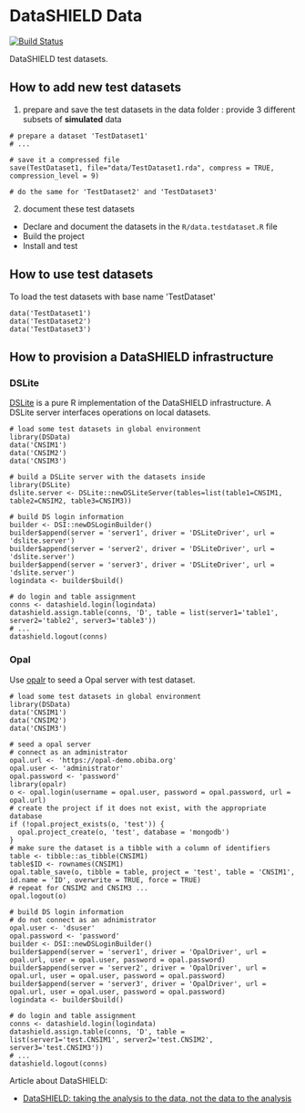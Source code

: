 # DataSHIELD Data

[![Build Status](https://travis-ci.com/datashield/DSData.svg?branch=main)](https://travis-ci.com/datashield/DSData)

DataSHIELD test datasets.

## How to add new test datasets

1. prepare and save the test datasets in the data folder : provide 3 different subsets of **simulated** data

```
# prepare a dataset 'TestDataset1'
# ...

# save it a compressed file
save(TestDataset1, file="data/TestDataset1.rda", compress = TRUE, compression_level = 9)

# do the same for 'TestDataset2' and 'TestDataset3'
```

2. document these test datasets

* Declare and document the datasets in the `R/data.testdataset.R` file
* Build the project
* Install and test

## How to use test datasets

To load the test datasets with base name 'TestDataset'

```
data('TestDataset1')
data('TestDataset2')
data('TestDataset3')
```

## How to provision a DataSHIELD infrastructure

### DSLite

[DSLite](https://github.com/datashield/DSLite) is a pure R implementation of the DataSHIELD infrastructure. A DSLite server 
interfaces operations on local datasets.

```
# load some test datasets in global environment
library(DSData)
data('CNSIM1')
data('CNSIM2')
data('CNSIM3')

# build a DSLite server with the datasets inside
library(DSLite)
dslite.server <- DSLite::newDSLiteServer(tables=list(table1=CNSIM1, table2=CNSIM2, table3=CNSIM3))

# build DS login information
builder <- DSI::newDSLoginBuilder()
builder$append(server = 'server1', driver = 'DSLiteDriver', url = 'dslite.server')
builder$append(server = 'server2', driver = 'DSLiteDriver', url = 'dslite.server')
builder$append(server = 'server3', driver = 'DSLiteDriver', url = 'dslite.server')
logindata <- builder$build()

# do login and table assignment
conns <- datashield.login(logindata)
datashield.assign.table(conns, 'D', table = list(server1='table1', server2='table2', server3='table3'))
# ...
datashield.logout(conns)
```

### Opal

Use [opalr](https://github.com/obiba/opalr) to seed a Opal server with test dataset.

```
# load some test datasets in global environment
library(DSData)
data('CNSIM1')
data('CNSIM2')
data('CNSIM3')

# seed a opal server
# connect as an administrator
opal.url <- 'https://opal-demo.obiba.org'
opal.user <- 'administrator'
opal.password <- 'password'
library(opalr)
o <- opal.login(username = opal.user, password = opal.password, url = opal.url)
# create the project if it does not exist, with the appropriate database
if (!opal.project_exists(o, 'test')) {
  opal.project_create(o, 'test', database = 'mongodb')
}
# make sure the dataset is a tibble with a column of identifiers
table <- tibble::as_tibble(CNSIM1)
table$ID <- rownames(CNSIM1)
opal.table_save(o, tibble = table, project = 'test', table = 'CNSIM1', id.name = 'ID', overwrite = TRUE, force = TRUE)
# repeat for CNSIM2 and CNSIM3 ...
opal.logout(o)

# build DS login information
# do not connect as an adnimistrator
opal.user <- 'dsuser'
opal.password <- 'password'
builder <- DSI::newDSLoginBuilder()
builder$append(server = 'server1', driver = 'OpalDriver', url = opal.url, user = opal.user, password = opal.password)
builder$append(server = 'server2', driver = 'OpalDriver', url = opal.url, user = opal.user, password = opal.password)
builder$append(server = 'server3', driver = 'OpalDriver', url = opal.url, user = opal.user, password = opal.password)
logindata <- builder$build()

# do login and table assignment
conns <- datashield.login(logindata)
datashield.assign.table(conns, 'D', table = list(server1='test.CNSIM1', server2='test.CNSIM2', server3='test.CNSIM3'))
# ...
datashield.logout(conns)
```


Article about DataSHIELD:
* [DataSHIELD: taking the analysis to the data, not the data to the analysis](https://doi.org/10.1093/ije/dyu188)
